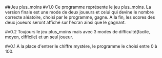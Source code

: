 ##Jeu plus_moins
#v1.0
Ce programme représente le jeu plus_moins. La version finale est une mode de deux joueurs et celui qui devine le nombre correcte aléatoire, choisi par le programme, gagne.
A la fin, les scores des deux joueurs seront affiché sur l'écran ainsi que le gagnant.

#v0.2
Toujours le jeu plus_moins mais avec 3 modes de difficulté(facile, moyen, difficile) et un seul joueur.

#v0.1
A la place d'entrer le chiffre mystère, le programme le choisi entre 0 à 100.
